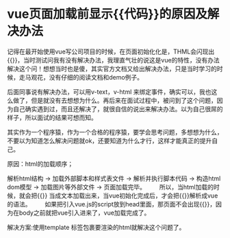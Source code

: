 # vue页面加载前显示{{代码}}的原因及解决办法

记得在最开始使用vue写公司项目的时候，在页面初始化化是，THML会闪现出{{}}，当时测试问我有没有解决办法，我理直气壮的说这是vue的特性，没有办法解决这个问！想想当时也是傻，其实官方文档又给出解决办法，只是当时学习的时候，走马观花，没有仔细的阅读文档和demo例子。

后面同事说有解决办法，可以用v-text，v-html 来绑定事件，确实可以，我也这么做了，但是就没有去想想为什么。再后来在面试过程中，被问到了这个问题，因为自己确实遇到过，而且还解决了，就很自信的说出来解决办法。以为自己很屌的样子，所以面试的结果可想而知。

其实作为一个程序猿，作为一个合格的程序猿，要学会思考问题，多想想为什么，不要以为知道怎么解决问题就ok，还要知道为什么才行，这样才能真正的提升自己。

原因：html的加载顺序；

解析html结构 -> 加载外部脚本和样式表文件 -> 解析并执行脚本代码 -> 构造html dom模型 -> 加载图片等外部文件 -> 页面加载完毕。
　　所以，当html加载的时候，就会把{{}} 当成文本加载出来，当vue初始化完成后，才会把{{}}解析成vue的语法。
　　如果把引入vue.js的script放到head里面，那页面不会出现{{}}，因为在body之前就把vue引入进来了，vue加载完成了。


解决方案:使用template 标签包裹要渲染的html就解决这个问题了。
